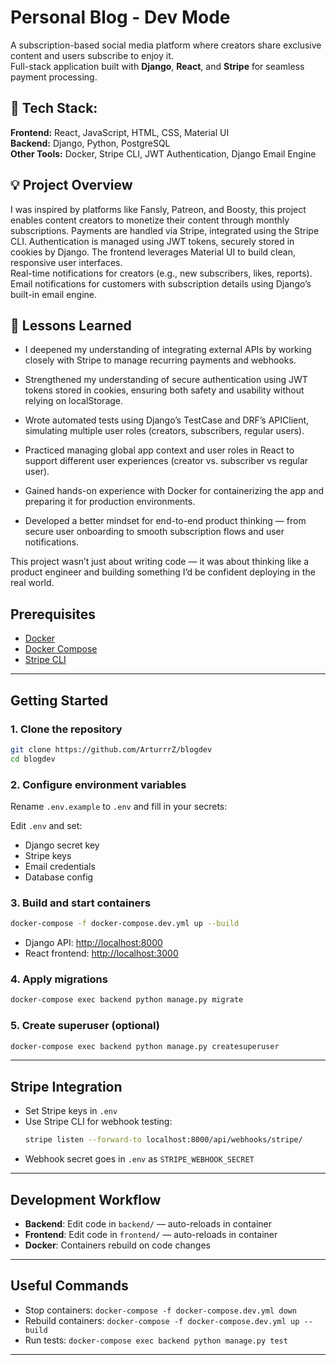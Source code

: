 # Personal Blog - Dev Mode
A subscription-based social media platform where creators share exclusive content and users subscribe to enjoy it.
<br>Full-stack application built with **Django**, **React**, and **Stripe** for seamless payment processing.
## 🔧 Tech Stack:
**Frontend:** React, JavaScript, HTML, CSS, Material UI<br>
**Backend:** Django, Python, PostgreSQL<br>
**Other Tools:** Docker, Stripe CLI, JWT Authentication, Django Email Engine<br>
## 💡 Project Overview
I was inspired by platforms like Fansly, Patreon, and Boosty, this project enables content creators to monetize their content through monthly subscriptions. Payments are handled via Stripe, integrated using the Stripe CLI.
Authentication is managed using JWT tokens, securely stored in cookies by Django. The frontend leverages Material UI to build clean, responsive user interfaces.
<br>
Real-time notifications for creators (e.g., new subscribers, likes, reports).
Email notifications for customers with subscription details using Django’s built-in email engine.

##  🚀 Lessons Learned

- I deepened my understanding of integrating external APIs by working closely with Stripe to manage recurring payments and webhooks.

- Strengthened my understanding of secure authentication using JWT tokens stored in cookies, ensuring both safety and usability without relying on localStorage.

- Wrote automated tests using Django’s TestCase and DRF’s APIClient, simulating multiple user roles (creators, subscribers, regular users).

- Practiced managing global app context and user roles in React to support different user experiences (creator vs. subscriber vs regular user).

- Gained hands-on experience with Docker for containerizing the app and preparing it for production environments.

- Developed a better mindset for end-to-end product thinking — from secure user onboarding to smooth subscription flows and user notifications.

This project wasn’t just about writing code — it was about thinking like a product engineer and building something I’d be confident deploying in the real world.


## Prerequisites

- [Docker](https://www.docker.com/get-started)
- [Docker Compose](https://docs.docker.com/compose/)
- [Stripe CLI](https://docs.stripe.com/stripe-cli)
---
## Getting Started

### 1. Clone the repository

```bash
git clone https://github.com/ArturrrZ/blogdev
cd blogdev
```

### 2. Configure environment variables

Rename `.env.example` to `.env` and fill in your secrets:


Edit `.env` and set:

- Django secret key
- Stripe keys
- Email credentials
- Database config

### 3. Build and start containers

```bash
docker-compose -f docker-compose.dev.yml up --build
```

- Django API: [http://localhost:8000](http://localhost:8000)
- React frontend: [http://localhost:3000](http://localhost:3000)

### 4. Apply migrations

```bash
docker-compose exec backend python manage.py migrate
```

### 5. Create superuser (optional)

```bash
docker-compose exec backend python manage.py createsuperuser
```

---

## Stripe Integration

- Set Stripe keys in `.env`
- Use Stripe CLI for webhook testing:
  ```bash
  stripe listen --forward-to localhost:8000/api/webhooks/stripe/
  ```
- Webhook secret goes in `.env` as `STRIPE_WEBHOOK_SECRET`

---

## Development Workflow

- **Backend**: Edit code in `backend/` — auto-reloads in container
- **Frontend**: Edit code in `frontend/` — auto-reloads in container
- **Docker**: Containers rebuild on code changes

---

## Useful Commands

- Stop containers: `docker-compose -f docker-compose.dev.yml down`
- Rebuild containers: `docker-compose -f docker-compose.dev.yml up --build`
- Run tests: `docker-compose exec backend python manage.py test`

---
